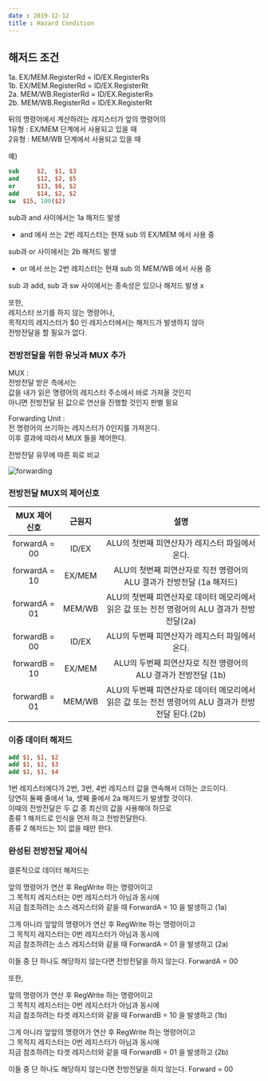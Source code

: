 ```yaml
---
date : 2019-12-12
title : Hazard Condition
---
```



## 해저드 조건

1a. EX/MEM.RegisterRd = ID/EX.RegisterRs  
1b. EX/MEM.RegisterRd = ID/EX.RegisterRt  
2a. MEM/WB.RegisterRd = ID/EX.RegisterRs  
2b. MEM/WB.RegisterRd = ID/EX.RegisterRt  

뒤의 명령어에서 계산하려는 레지스터가 앞의 명령어의  
1유형 : EX/MEM 단계에서 사용되고 있을 때     
2유형 : MEM/WB 단계에서 사용되고 있을 때  


예)  

```MIPS
sub  	$2,  $1, $3 
and  	$12, $2, $5
or   	$13, $6, $2 
add  	$14, $2, $2  
sw	$15, 100($2)
```

sub과 and 사이에서는 1a 해저드 발생  
- and 에서 쓰는 2번 레지스터는 현재 sub 의 EX/MEM 에서 사용 중  

sub과 or 사이에서는 2b 해저드 발생  
- or 에서 쓰는 2번 레지스터는 현재 sub 의 MEM/WB 에서 사용 중

sub 과 add, sub 과 sw 사이에서는 종속성은 있으나 해저드 발생 x  


또한,  
레지스터 쓰기를 하지 않는 명령어나,  
목적지의 레지스터가 $0 인 레지스터에서는 해저드가 발생하지 않아  
전방전달을 할 필요가 없다.  


### 전방전달을 위한 유닛과 MUX 추가

MUX :  
전방전달 받은 측에서는  
값을 내가 읽은 명령어의 레지스터 주소에서 바로 가져올 것인지  
아니면 전방전달 된 값으로 연산을 진행할 것인지 판별 필요  

Forwarding Unit :  
전 명령어의 쓰기하는 레지스터가 0인지를 가져온다.  
이후 결과에 따라서 MUX 들을 제어한다.  


전방전달 유무에 따른 회로 비교

![forwarding](./forwarding.jpg)


### 전방전달 MUX의 제어신호

|MUX 제어신호|근원지|설명|
|:---:|:---:|:---:|
|forwardA = 00|ID/EX|ALU의 첫번째 피연산자가 레지스터 파일에서 온다.|
|forwardA = 10|EX/MEM|ALU의 첫번째 피연산자로 직전 명령어의 ALU 결과가 전방전달 (1a 해저드)|
|forwardA = 01|MEM/WB|ALU의 첫번째 피연산자로 데이터 메모리에서 읽은 값 또는 전전 명령어의 ALU 결과가 전방전달(2a)|
|forwardB = 00|ID/EX|ALU의 두번째 피연산자가 레지스터 파일에서 온다.|
|forwardB = 10|EX/MEM|ALU의 두번째 피연산자로 직전 명령어의 ALU 결과가 전방전달 (1b)|
|forwardB = 01 |MEM/WB|ALU의 두번째 피연산자로 데이터 메모리에서 읽은 값 또는 전전 명령어의 ALU 결과가 전방전달 된다.(2b)|


### 이중 데이터 해저드

```MIPS
add $1, $1, $2
add $1, $1, $3
add $1, $1, $4
```

1번 레지스터에다가 2번, 3번, 4번 레지스터 값을 연속해서 더하는 코드이다.  
당연히 둘째 줄에서 1a, 셋째 줄에서 2a 해저드가 발생할 것이다.  
이때의 전방전달은 두 값 중 최신의 값을 사용해야 하므로  
종류 1 해저드로 인식을 먼저 하고 전방전달한다.  
종류 2 해저드는 1이 없을 때만 한다.  

### 완성된 전방전달 제어식

결론적으로 데이터 해저드는  

앞의 명령어가 연산 후 RegWrite 하는 명령어이고  
그 목적지 레지스터는 0번 레지스터가 아님과 동시에  
지금 참조하려는 소스 레지스터와 같을 때 ForwardA = 10 을 발생하고 (1a)  

그게 아니라 앞앞의 명령어가 연산 후 RegWrite 하는 명령어이고  
그 목적지 레지스터는 0번 레지스터가 아님과 동시에  
지금 참조하려는 소스 레지스터와 같을 때 ForwardA = 01 을 발생하고 (2a)  

이들 중 단 하나도 해당하지 않는다면 전방전달을 하지 않는다. ForwardA = 00  

또한,  

앞의 명령어가 연산 후 RegWrite 하는 명령어이고  
그 목적지 레지스터는 0번 레지스터가 아님과 동시에  
지금 참조하려는 타겟 레지스터와 같을 때 ForwardB = 10 을 발생하고 (1b)  

그게 아니라 앞앞의 명령어가 연산 후 RegWrite 하는 명령어이고  
그 목적지 레지스터는 0번 레지스터가 아님과 동시에  
지금 참조하려는 타겟 레지스터와 같을 때 ForwardB = 01 을 발생하고 (2b)  

이들 중 단 하나도 해당하지 않는다면 전방전달을 하지 않는다. Forward = 00  

